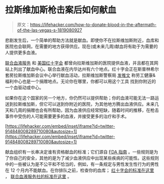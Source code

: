 # 拉斯维加斯枪击案后如何献血

> 原文：<https://lifehacker.com/how-to-donate-blood-in-the-aftermath-of-the-las-vegas-s-1819080927>

悲剧发生后，一个简单的帮助方法就是献血。即使你不在拉斯维加斯附近，血库和医院也会联网，在需要的地方获得供应。现在(或未来几周)献血将有助于为需要的人提供更多血液。

[联合血液服务](http://unitedbloodservices.org/) 和 [美国红十字会](http://www.redcrossblood.org/donating-blood/) 都曾向拉斯维加斯的医院提供血液，并且都在其网站上列出了献血中心。联合血液在内华达州有六个地点。红十字会正在斯普林希尔套房拉斯维加斯会议中心举行献血活动，拉斯维加斯警察局 [发推文](https://twitter.com/LVMPD/status/914808305175773184) 称劳工健康&福利中心也是一个捐赠地点。无论你在哪里，你都可以用这个工具 找到你附近的一个血驱动或中心。

如果你在这个国家的另一个地方，你仍然可以提供帮助；你的血液可能无法一路运送到拉斯维加斯，但它可以送到你附近的医院，为其他地方腾出血液供应。未来几天和几周的捐赠也会有所帮助，因为血液供应经常短缺，随着时间的推移，在枪击事件中受伤的人可能需要更多的血液，并接受更多的治疗和手术。

 [https://lifehacker.com/embed/inset/iframe?id=twitter-914848008289710080&autosize=1](https://lifehacker.com/embed/inset/iframe?id=twitter-914848008289710080&autosize=1) 

献血组织有一长串决定谁有资格献血的标准；它们源自 [FDA 指南](https://www.fda.gov/BiologicsBloodVaccines/GuidanceComplianceRegulatoryInformation/Guidances/Blood/default.htm) 。一些规则是为了你自己的安全，其他的是为了减少血液供应中出现某些疾病的可能性。这些规则中的一些被认为是不公平和不恰当的，例如，有一条规定与男性发生性行为的男性在 12 个月内不能献血。在你排队之前，检查你的血库； [红十字会的标准在这里](http://www.redcrossblood.org/donating-blood/eligibility-requirements/eligibility-criteria-topic) ， [联合血液服务社的标准在这里](http://unitedbloodservices.org/pdf/BS300L-UBS.pdf) 。